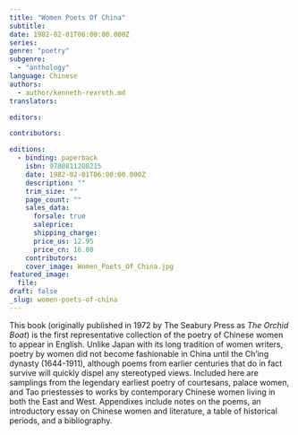 ```yaml
---
title: "Women Poets Of China"
subtitle:
date: 1982-02-01T06:00:00.000Z
series:
genre: "poetry"
subgenre:
  - "anthology"
language: Chinese
authors:
  - author/kenneth-rexroth.md
translators:

editors:

contributors:

editions:
  - binding: paperback
    isbn: 9780811208215
    date: 1982-02-01T06:00:00.000Z
    description: ""
    trim_size: ""
    page_count: ""
    sales_data:
      forsale: true
      saleprice:
      shipping_charge:
      price_us: 12.95
      price_cn: 16.00
    contributors:
    cover_image: Women_Poets_Of_China.jpg
featured_image:
  file:
draft: false
_slug: women-poets-of-china
---
```


This book (originally published in 1972 by The Seabury Press as _The Orchid Boat_) is the first representative collection of the poetry of Chinese women to appear in English. Unlike Japan with its long tradition of women writers, poetry by women did not become fashionable in China until the Ch’ing dynasty (1644-1911), although poems from earlier centuries that do in fact survive will quickly dispel any stereotyped views. Included here are samplings from the legendary earliest poetry of courtesans, palace women, and Tao priestesses to works by contemporary Chinese women living in both the East and West. Appendixes include notes on the poems, an introductory essay on Chinese women and literature, a table of historical periods, and a bibliography.

